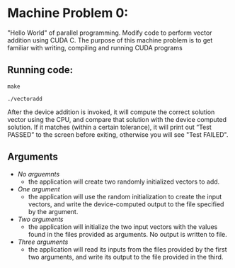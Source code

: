 # Machine Problem 0:

"Hello World" of parallel programming. Modify code to perform vector addition using CUDA C. The purpose of this machine problem is to get familiar with writing, compiling and running CUDA programs

## Running code:
```
make

./vectoradd
```

After the device addition is invoked, it will compute the correct
solution vector using the CPU, and compare that solution with the device computed
solution. If it matches (within a certain tolerance), it will print
out “Test PASSED” to the screen before exiting, otherwise you will see "Test FAILED".

## Arguments
- *No arguemnts*
   - the application will create two randomly initialized vectors to add. 
- *One argument*
   - the application will use the random initialization to create the input vectors, and write the device-computed output to the file specified by the argument.
- *Two arguments*
   - the application will initialize the two input vectors with the values found in the files provided as arguments. No output is written to file.
- *Three arguments* 
   - the application will read its inputs from the files provided by the first two arguments, and write its output to the file provided in the third.
